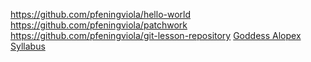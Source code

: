 https://github.com/pfeningviola/hello-world
https://github.com/pfeningviola/patchwork
https://github.com/pfeningviola/git-lesson-repository
[Goddess 
Alopex Syllabus](https://github.com/green-fox-academy/godess-syllabus)
